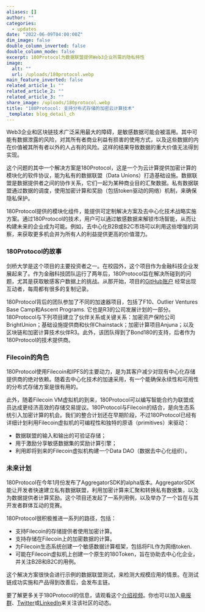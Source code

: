 ```yaml
---
aliases: []
author: ""
categories:
  - updates
date: "2022-06-09T04:00:00Z"
dim_image: false
double_column_inverted: false
double_column_mode: false
excerpt: 180Protocol为数据联盟提供Web3企业所需的隐私特性
image:
  alt: ""
  url: /uploads/180protocol.webp
main_feature_inverted: false
related_article_1: ""
related_article_2: ""
related_article_3: ""
share_image: /uploads/180protocol.webp
title: "180Protocol: 支持分布式存储的加密云计算技术"
_template: blog_detail_ch
---
```


Web3企业和区块链技术广泛采用最大的障碍，是敏感数据可能会被滥用。其中可能有数据泄露的风险，对其所有者商业利益有损害的使用方式，以及这些数据的内在价值被其所有者以外的人占有的风险。这样的结果导致数据的重大价值无法得到实现。

这个问题的其中一个解决方案是180Protocol，这是一个为云计算提供加密计算的模块化的软件协议，能为私有的数据联盟（Data Unions）打造基础设施。数据联盟是数据提供者之间的协作关系，它们一起为某种商业目的汇聚数据。私有数据联盟通过数据的调度，使用加密计算和奖励（包括token驱动的网络）机制，来确保隐私保护。

180Protocol提供的模块化组件，能提供可定制解决方案及去中心化技术战略实施方案。通过180Protocol的技术，用户可以通过敏感数据来解锁市场智能，从而让构建未来的企业成为可能。例如，去中心化B2B或B2C市场可以利用这些增强的洞察，来获取更多机会并为所有人的利益提供更高的价值潜力。

### **180Protocol的故事**

剑桥大学是这个项目的主要投资者之一。在校园外，这个项目作为金融科技企业发展起来了。作为金融科技团队运行了两年后，180Protocol旨在解决所碰到的问题，尤其是获取敏感客户数据上的挑战。从那开始，项目的[GitHub账户](https://github.com/180Protocol) 经常出现互动者，每周都有很多的复制记录。

180Protocol背后的团队参加了不同的加速器项目，包括了F10、Outlier Ventures Base Camp和Ascent Programs. 它也是R3的公司发展计划的一部分。180Protocol与下列项目建立了伙伴关系或关键关系：加密资产保险公司BrightUnion；基础设施提供商和伙伴Chainstack；加密计算项目Anjuna；以及区块链和加密计算技术伙伴R3。此外，该团队得到了Bond180的支持，后者作为180Protocol的技术提供商。

### **Filecoin的角色**

180Protocol使用Filecoin和IPFS的主要动力，是为其客户减少对现有中心化存储提供商的绝对依赖。随着去中心化技术的加速采用，有一个能确保永续性和可用性的分布式存储方案是很有用的。

此外，随着Filecoin VM虚拟机的到来，180Protocol可以编写智能合约为联盟成员达成更经济高效的存储交易提议。180Protocol与Filecoin的结合，是向生态系统引入加密计算的机会。我们的整合计划还在早期阶段，不过180Protocol已经有详细计划利用Filecoin虚拟机的可编程性和独特的原语（primitives）来驱动：

- 数据联盟的输入和输出的可验证存储；
- 用于激励分享敏感数据集的奖励计算引擎；
- 利用即将到来的Filecoin虚拟机构建一个Data DAO（数据去中心化组织）。

### **未来计划**

180Protocol在今年1月份发布了AggregatorSDK的alpha版本。AggregatorSDK能让开发者快速建立私有数据联盟，利用加密计算来汇聚和转换私有数据集，以及为数据提供者计算奖励。这个项目还发起了一系列用例，以及举办了一个旨在与其开发者群体互动的竞赛。

180Protocol很积极推进一系列的路径，包括：

- 支持Filecoin的存储提供者使用加密计算。
- 支持存储在Filecoin上的加密数据的计算。
- 为Filecoin生态系统创建一个敏感数据计算框架，包括将FIL作为网络token.
- 可能在Filecoin虚拟机上创建一个原生的180Token，旨在协助去中心化企业，并关注B2B和B2C的用例。

这个解决方案很快会进行示例的数据联盟测试，来检测大规模应用的情景。在测试链成功实施和产品得到改善后，会发布主链。

要了解更多关于180Protocol的信息，请观看这个[介绍视频](https://youtu.be/stVdbuflsPY)。你也可以加入[电报群](https://t.me/protocol180)、[Twitter](https://twitter.com/180ProtocolTech)或[LinkedIn](https://www.linkedin.com/company/180protocol/)来关注该社区的动态。

